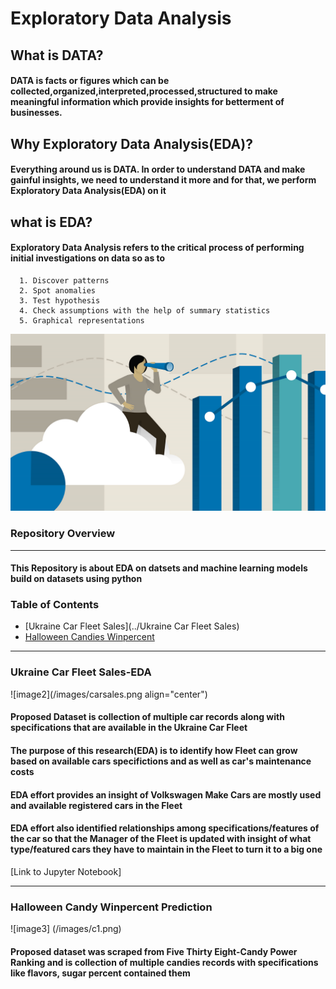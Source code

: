 # Exploratory Data Analysis  
## What is DATA?
#### DATA is facts or figures which can be collected,organized,interpreted,processed,structured to make meaningful information which provide insights for betterment of businesses.
## Why Exploratory Data Analysis(EDA)?
#### Everything around us is DATA. In order to understand DATA and make gainful insights, we need to understand it more and for that, we perform Exploratory Data Analysis(EDA) on it
## what is EDA?
#### Exploratory Data Analysis refers to the critical process of performing initial investigations on data so as to 
      1. Discover patterns
      2. Spot anomalies
      3. Test hypothesis 
      4. Check assumptions with the help of summary statistics 
      5. Graphical representations
![image1](/images/EDA.png)
### Repository Overview
------------------------------------------------------------------------------------------------------------------------------------------
#### This Repository is about EDA on datsets and machine learning models build on datasets using python
### Table of Contents

* [Ukraine Car Fleet Sales](../Ukraine Car Fleet Sales)
* [Halloween Candies Winpercent]()
__________________________________________________________________________________________________________________________________________
### Ukraine Car Fleet Sales-EDA
![image2](/images/carsales.png align="center")
#### Proposed Dataset is collection  of multiple car records along with specifications that are available in the Ukraine Car Fleet
#### The purpose of this research(EDA) is to identify how Fleet can grow based on available cars specifictions and as well as car's maintenance costs 
#### EDA effort provides an insight of __Volkswagen__ Make Cars are mostly used and available registered cars in the Fleet 
#### EDA effort also identified relationships among specifications/features of the car so that the Manager of the Fleet is updated with insight of what type/featured cars they have to maintain in the Fleet to turn it to a big one 
[Link to Jupyter Notebook]
__________________________________________________________________________________________________________________________________________
### Halloween Candy Winpercent Prediction
![image3] (/images/c1.png)
#### Proposed dataset was scraped from Five Thirty Eight-Candy Power Ranking and is collection  of multiple candies records with specifications like flavors, sugar percent contained them
